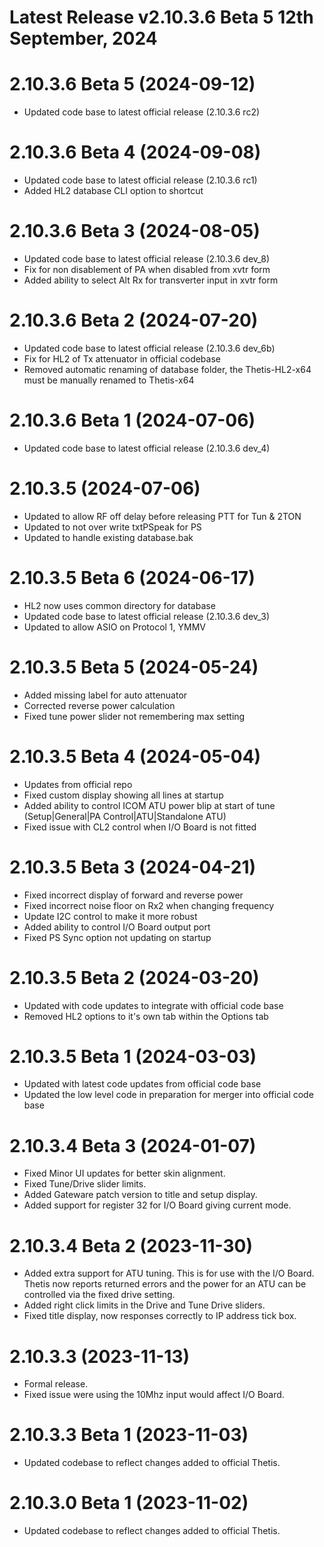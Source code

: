 # Latest Release v2.10.3.6 Beta 5 12th September, 2024

# 2.10.3.6 Beta 5 (2024-09-12)
- Updated code base to latest official release (2.10.3.6 rc2)

# 2.10.3.6 Beta 4 (2024-09-08)
- Updated code base to latest official release (2.10.3.6 rc1)
- Added HL2 database CLI option to shortcut

# 2.10.3.6 Beta 3 (2024-08-05)
- Updated code base to latest official release (2.10.3.6 dev_8)
- Fix for non disablement of PA when disabled from xvtr form
- Added ability to select Alt Rx for transverter input in xvtr form

# 2.10.3.6 Beta 2 (2024-07-20)
- Updated code base to latest official release (2.10.3.6 dev_6b)
- Fix for HL2 of Tx attenuator in official codebase 
- Removed automatic renaming of database folder, the Thetis-HL2-x64 must be manually renamed to Thetis-x64

# 2.10.3.6 Beta 1 (2024-07-06)
- Updated code base to latest official release (2.10.3.6 dev_4)

# 2.10.3.5 (2024-07-06)
- Updated to allow RF off delay before releasing PTT for Tun & 2TON
- Updated to not over write txtPSpeak for PS
- Updated to handle existing database.bak

# 2.10.3.5 Beta 6 (2024-06-17)
- HL2 now uses common directory for database
- Updated code base to latest official release (2.10.3.6 dev_3)
- Updated to allow ASIO on Protocol 1, YMMV

# 2.10.3.5 Beta 5 (2024-05-24)
- Added missing label for auto attenuator
- Corrected reverse power calculation 
- Fixed tune power slider not remembering max setting

# 2.10.3.5 Beta 4 (2024-05-04)
- Updates from official repo
- Fixed custom display showing all lines at startup
- Added ability to control ICOM ATU power blip at start of tune (Setup|General|PA Control|ATU|Standalone ATU)
- Fixed issue with CL2 control when I/O Board is not fitted

# 2.10.3.5 Beta 3 (2024-04-21)
- Fixed incorrect display of forward and reverse power
- Fixed incorrect noise floor on Rx2 when changing frequency
- Update I2C control to make it more robust
- Added ability to control I/O Board output port
- Fixed PS Sync option not updating on startup

# 2.10.3.5 Beta 2 (2024-03-20)
- Updated with code updates to integrate with official code base
- Removed HL2 options to it's own tab within the Options tab

# 2.10.3.5 Beta 1 (2024-03-03)
- Updated with latest code updates from official code base
- Updated the low level code in preparation for merger into official code base 

# 2.10.3.4 Beta 3 (2024-01-07)
- Fixed Minor UI updates for better skin alignment.
- Fixed Tune/Drive slider limits.
- Added Gateware patch version to title and setup display.
- Added support for register 32 for I/O Board giving current mode.

# 2.10.3.4 Beta 2 (2023-11-30)
-  Added extra support for ATU tuning. This is for use with the I/O Board. Thetis now reports returned errors and the power for an ATU can be controlled via the fixed drive setting.
-  Added right click limits in the Drive and Tune Drive sliders.
-  Fixed title display, now responses correctly to IP address tick box.

# 2.10.3.3 (2023-11-13)
- Formal release.
- Fixed issue were using the 10Mhz input would affect I/O Board.

# 2.10.3.3 Beta 1 (2023-11-03)
- Updated codebase to reflect changes added to official Thetis.

# 2.10.3.0 Beta 1 (2023-11-02)
- Updated codebase to reflect changes added to official Thetis.




